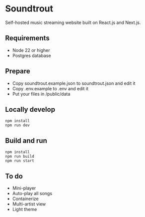 # Soundtrout

Self-hosted music streaming website built on React.js and Next.js.

## Requirements

- Node 22 or higher
- Postgres database

## Prepare

- Copy soundtrout.example.json to soundtrout.json and edit it
- Copy .env.example to .env and edit it
- Put your files in /public/data

## Locally develop

```
npm install
npm run dev
```

## Build and run

```
npm install
npm run build
npm run start
```

## To do

- Mini-player
- Auto-play all songs
- Containerize
- Multi-artist view
- Light theme
